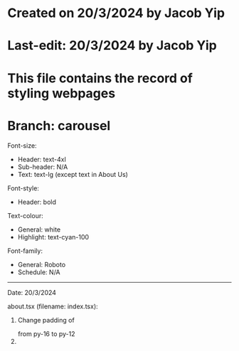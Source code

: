 # Created on 20/3/2024 by Jacob Yip
# Last-edit: 20/3/2024 by Jacob Yip
# This file contains the record of styling webpages
# Branch: carousel


Font-size: 
- Header: text-4xl
- Sub-header: N/A
- Text: text-lg (except text in About Us)


Font-style: 
- Header: bold


Text-colour: 
- General: white
- Highlight: text-cyan-100


Font-family: 
- General: Roboto
- Schedule: N/A

------------------------------------------------------------------------------------------

Date: 20/3/2024

about.tsx (filename: index.tsx): 
1. Change padding of <p></p> from py-16 to py-12
2. 


